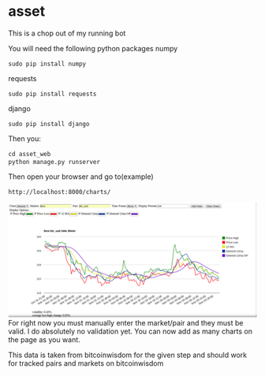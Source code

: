 asset
=====

This is a chop out of my running bot

You will need the following python packages
numpy
```
sudo pip install numpy
```

requests
```
sudo pip install requests
```

django
```
sudo pip install django
```



Then you:

```
cd asset_web
python manage.py runserver
```

Then open your browser and go to(example)
```
http://localhost:8000/charts/
```

![Screenshot](/screenshot.png?raw=true "Screenshot")
For right now you must manually enter the market/pair and they must be valid. I do absolutely no validation yet. You can now add as many charts on the page as you want.


This data is taken from bitcoinwisdom for the given step and should work for tracked pairs and markets on bitcoinwisdom
